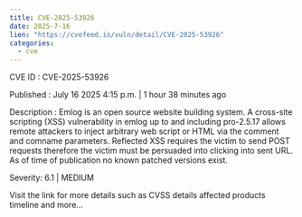 ```yaml
--- 
title: CVE-2025-53926
date: 2025-7-16
lien: "https://cvefeed.io/vuln/detail/CVE-2025-53926"
categories:
  - cve
---
```


CVE ID : CVE-2025-53926

Published :  July 16
2025
4:15 p.m. | 1 hour
38 minutes ago

Description : Emlog is an open source website building system. A cross-site scripting (XSS) vulnerability in emlog up to and including pro-2.5.17 allows remote attackers to inject arbitrary web script or HTML via the comment and comname parameters. Reflected XSS requires the victim to send POST requests
therefore the victim must be persuaded into clicking into sent URL. As of time of publication
no known patched versions exist.

Severity: 6.1 | MEDIUM

Visit the link for more details
such as CVSS details
affected products
timeline
and more...
